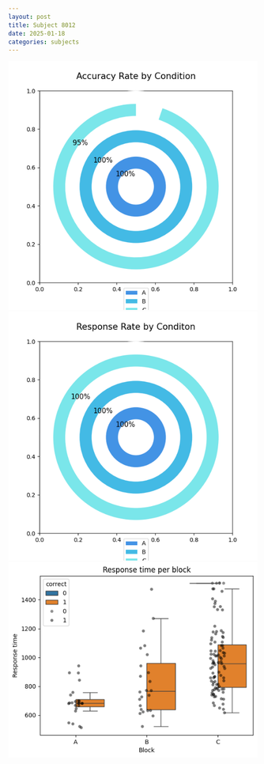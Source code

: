 ```yaml
---
layout: post
title: Subject 8012
date: 2025-01-18
categories: subjects
---
```


![](data/8012/run-2/8012_accuracy_rate.png)
![](data/8012/run-2/8012_response_rate.png)
![](data/8012/run-2/8012_rt.png)

